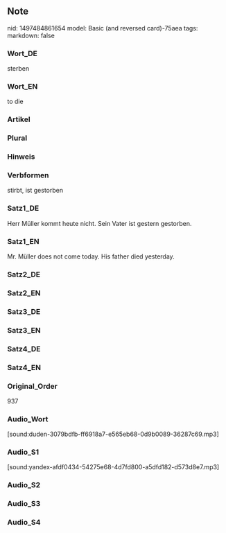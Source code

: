 ## Note
nid: 1497484861654
model: Basic (and reversed card)-75aea
tags: 
markdown: false

### Wort_DE
sterben

### Wort_EN
to die

### Artikel


### Plural


### Hinweis


### Verbformen
stirbt, ist gestorben

### Satz1_DE
Herr Müller kommt heute nicht. Sein Vater ist gestern gestorben.

### Satz1_EN
Mr. Müller does not come today. His father died yesterday.

### Satz2_DE


### Satz2_EN


### Satz3_DE


### Satz3_EN


### Satz4_DE


### Satz4_EN


### Original_Order
937

### Audio_Wort
[sound:duden-3079bdfb-ff6918a7-e565eb68-0d9b0089-36287c69.mp3]

### Audio_S1
[sound:yandex-afdf0434-54275e68-4d7fd800-a5dfd182-d573d8e7.mp3]

### Audio_S2


### Audio_S3


### Audio_S4

